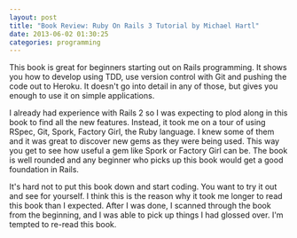```yaml
---
layout: post
title: "Book Review: Ruby On Rails 3 Tutorial by Michael Hartl"
date: 2013-06-02 01:30:25
categories: programming
---
```

This book is great for beginners starting out on Rails programming.  It shows
you how to develop using TDD, use version control with Git and pushing the code
out to Heroku.  It doesn't go into detail in any of those, but gives you enough
to use it on simple applications.

I already had experience with Rails 2 so I was expecting to plod along in this
book to find all the new features.  Instead, it took me on a tour of using
RSpec,  Git, Spork, Factory Girl, the Ruby language.  I knew some of them and
it was great to discover new gems as they were being used.  This way you get to
see how useful a gem like Spork or Factory Girl can be.  The book is well
rounded and any beginner who picks up this book would get a good foundation in
Rails.

It's hard not to put this book down and start coding.  You want to try it out
and see for yourself.  I think this is the reason why it took me longer to read
this book than I expected.  After I was done, I scanned through the book from
the beginning, and I was able to pick up things I had glossed over.  I'm
tempted to re-read this book.
